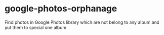 # google-photos-orphanage
Find photos in Google Photos library which are not belong to any album and put them to special one album
